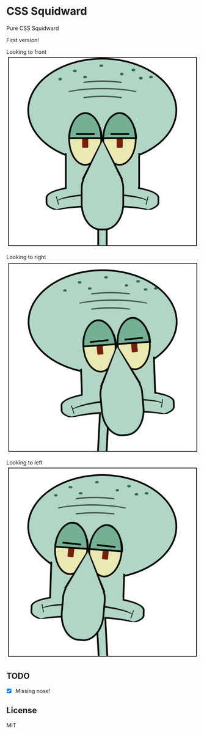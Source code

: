 # CSS Squidward

Pure CSS Squidward

First version!

Looking to front  
![](images/front.png)

Looking to right  
![](images/right.png)

Looking to left  
![](images/left.png)

## TODO

- [x] Missing nose!

## License

MIT
